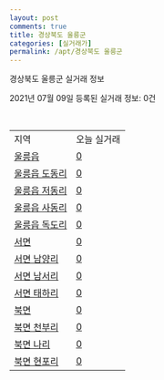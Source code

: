 ```yaml
---
layout: post
comments: true
title: 경상북도 울릉군
categories: [실거래가]
permalink: /apt/경상북도 울릉군
---
```


경상북도 울릉군 실거래 정보

2021년 07월 09일 등록된 실거래 정보: 0건

<script type="text/javascript">
  google.charts.load('current', {'packages':['corechart']});
  google.charts.setOnLoadCallback(drawChart);

  function drawChart() {
    var data = google.visualization.arrayToDataTable([['거래일', '매매', '전월세', '전매'], ['20-12', 2, 0, 0]]);

    var options = {
      title: '최근 유형별 거래량 추이',
      legend: { position: 'bottom' }
    };

    var chart = new google.visualization.LineChart(document.getElementById('columnchart_material'));
    chart.draw(data, (options));
  }
</script>

<div id="columnchart_material" style="width: 95%; margin-left: -35px"></div>
<br>
<table class="sortable">
  <tr>
    <td>지역</td>
    <td>오늘 실거래</td>
  </tr>

  
  <tr class="item">
    <td><a href="경상북도 울릉군 울릉읍">울릉읍</a></td>
    <td><a href="경상북도 울릉군 울릉읍">0</a></td>
  </tr>
    

  <tr class="item">
    <td><a href="경상북도 울릉군 울릉읍 도동리">울릉읍 도동리</a></td>
    <td><a href="경상북도 울릉군 울릉읍 도동리">0</a></td>
  </tr>
    

  <tr class="item">
    <td><a href="경상북도 울릉군 울릉읍 저동리">울릉읍 저동리</a></td>
    <td><a href="경상북도 울릉군 울릉읍 저동리">0</a></td>
  </tr>
    

  <tr class="item">
    <td><a href="경상북도 울릉군 울릉읍 사동리">울릉읍 사동리</a></td>
    <td><a href="경상북도 울릉군 울릉읍 사동리">0</a></td>
  </tr>
    

  <tr class="item">
    <td><a href="경상북도 울릉군 울릉읍 독도리">울릉읍 독도리</a></td>
    <td><a href="경상북도 울릉군 울릉읍 독도리">0</a></td>
  </tr>
    

  <tr class="item">
    <td><a href="경상북도 울릉군 서면">서면</a></td>
    <td><a href="경상북도 울릉군 서면">0</a></td>
  </tr>
    

  <tr class="item">
    <td><a href="경상북도 울릉군 서면 남양리">서면 남양리</a></td>
    <td><a href="경상북도 울릉군 서면 남양리">0</a></td>
  </tr>
    

  <tr class="item">
    <td><a href="경상북도 울릉군 서면 남서리">서면 남서리</a></td>
    <td><a href="경상북도 울릉군 서면 남서리">0</a></td>
  </tr>
    

  <tr class="item">
    <td><a href="경상북도 울릉군 서면 태하리">서면 태하리</a></td>
    <td><a href="경상북도 울릉군 서면 태하리">0</a></td>
  </tr>
    

  <tr class="item">
    <td><a href="경상북도 울릉군 북면">북면</a></td>
    <td><a href="경상북도 울릉군 북면">0</a></td>
  </tr>
    

  <tr class="item">
    <td><a href="경상북도 울릉군 북면 천부리">북면 천부리</a></td>
    <td><a href="경상북도 울릉군 북면 천부리">0</a></td>
  </tr>
    

  <tr class="item">
    <td><a href="경상북도 울릉군 북면 나리">북면 나리</a></td>
    <td><a href="경상북도 울릉군 북면 나리">0</a></td>
  </tr>
    

  <tr class="item">
    <td><a href="경상북도 울릉군 북면 현포리">북면 현포리</a></td>
    <td><a href="경상북도 울릉군 북면 현포리">0</a></td>
  </tr>
    


</table>


    